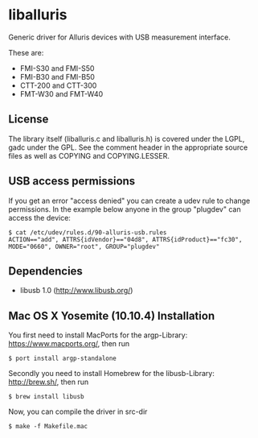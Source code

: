 # liballuris
Generic driver for Alluris devices with USB measurement interface.

These are:
* FMI-S30 and FMI-S50
* FMI-B30 and FMI-B50
* CTT-200 and CTT-300
* FMT-W30 and FMT-W40

## License

The library itself (liballuris.c and liballuris.h) is covered under the LGPL, gadc under the GPL.
See the comment header in the appropriate source files as well as COPYING and COPYING.LESSER.

## USB access permissions

If you get an error "access denied" you can create a udev rule to change permissions.
In the example below anyone in the group "plugdev" can access the device:

```
$ cat /etc/udev/rules.d/90-alluris-usb.rules
ACTION=="add", ATTRS{idVendor}=="04d8", ATTRS{idProduct}=="fc30", MODE="0660", OWNER="root", GROUP="plugdev"
```

## Dependencies

* libusb 1.0 (http://www.libusb.org/)

##  Mac OS X Yosemite (10.10.4) Installation

You first need to install MacPorts for the argp-Library: https://www.macports.org/, then run
```
$ port install argp-standalone
```

Secondly you need to install Homebrew for the libusb-Library: http://brew.sh/, then run
```
$ brew install libusb
```

Now, you can compile the driver in src-dir
```
$ make -f Makefile.mac
```